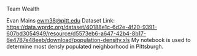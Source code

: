 Team Wealth

Evan Mains ewm38@pitt.edu
Dataset Link: https://data.wprdc.org/dataset/40188e1c-6d2e-4f20-9391-607bd3054949/resource/d5573eb6-a647-42b4-8b17-6e4787e48eeb/download/population-density.xls
My notebook is used to determine most densly populated neighborhood in Pittsburgh.
